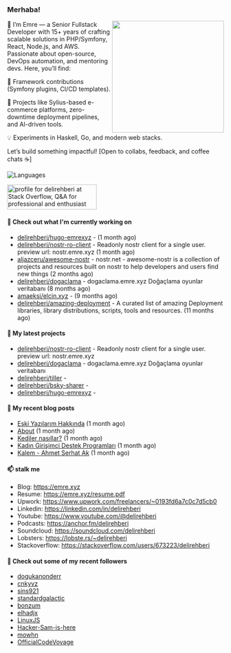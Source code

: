 <h3>Merhaba!</h3>
 

<img align="right" src="https://media.giphy.com/media/ZE6HYckyroMWwSp11C/giphy-downsized.gif" width="260">

👋 I’m Emre — a Senior Fullstack Developer with 15+ years of crafting scalable solutions in PHP/Symfony, React, Node.js, and AWS. Passionate about open-source, DevOps automation, and mentoring devs. Here, you’ll find:

🔧 Framework contributions (Symfony plugins, CI/CD templates).

🚀 Projects like Sylius-based e-commerce platforms, zero-downtime deployment pipelines, and AI-driven tools.

💡 Experiments in Haskell, Go, and modern web stacks.

Let’s build something impactful! [Open to collabs, feedback, and coffee chats ☕]

![Languages](https://github-readme-stats.vercel.app/api/top-langs/?username=delirehberi&layout=compact)

<a href="https://stackoverflow.com/users/673223/delirehberi"><img src="https://stackoverflow.com/users/flair/673223.png" width="208" height="58" alt="profile for delirehberi at Stack Overflow, Q&amp;A for professional and enthusiast programmers" title="profile for delirehberi at Stack Overflow, Q&amp;A for professional and enthusiast programmers"></a>

#### 👷 Check out what I'm currently working on

- [delirehberi/hugo-emrexyz](https://github.com/delirehberi/hugo-emrexyz) -  (1 month ago)
- [delirehberi/nostr-ro-client](https://github.com/delirehberi/nostr-ro-client) - Readonly nostr client for a single user. preview url: nostr.emre.xyz (1 month ago)
- [aljazceru/awesome-nostr](https://github.com/aljazceru/awesome-nostr) - nostr.net - awesome-nostr is a collection of projects and resources built on nostr to help developers and users find new things  (2 months ago)
- [delirehberi/dogaclama](https://github.com/delirehberi/dogaclama) - dogaclama.emre.xyz Doğaçlama oyunlar veritabanı (8 months ago)
- [amaeksi/elcin.xyz](https://github.com/amaeksi/elcin.xyz) -  (9 months ago)
- [delirehberi/amazing-deployment](https://github.com/delirehberi/amazing-deployment) - A curated list of amazing Deployment libraries, library distributions, scripts, tools and resources. (11 months ago)

#### 🌱 My latest projects

- [delirehberi/nostr-ro-client](https://github.com/delirehberi/nostr-ro-client) - Readonly nostr client for a single user. preview url: nostr.emre.xyz
- [delirehberi/dogaclama](https://github.com/delirehberi/dogaclama) - dogaclama.emre.xyz Doğaçlama oyunlar veritabanı
- [delirehberi/tiller](https://github.com/delirehberi/tiller) - 
- [delirehberi/bsky-sharer](https://github.com/delirehberi/bsky-sharer) - 
- [delirehberi/hugo-emrexyz](https://github.com/delirehberi/hugo-emrexyz) - 

#### 📜 My recent blog posts 

- [Eski Yazılarım Hakkında](https://emre.xyz/posts/eski-yazilar/) (1 month ago)
- [About](https://emre.xyz/about/) (1 month ago)
- [Kediler nasıllar?](https://emre.xyz/posts/kediler-nasillar/) (1 month ago)
- [Kadın Girişimci Destek Programları](https://emre.xyz/posts/kadin-girisimci-destek-programlari/) (1 month ago)
- [Kalem - Ahmet Serhat Ak](https://emre.xyz/posts/kalem-ahmet-serhat-ak/) (1 month ago) 

#### 📫 stalk me

- Blog: https://emre.xyz 
- Resume: https://emre.xyz/resume.pdf
- Upwork: https://www.upwork.com/freelancers/~0193fd6a7c0c7d5cb0
- Linkedin: https://linkedin.com/in/delirehberi 
- Youtube: https://www.youtube.com/@delirehberi
- Podcasts: https://anchor.fm/delirehberi
- Soundcloud: https://soundcloud.com/delirehberi
- Lobsters: https://lobste.rs/~delirehberi
- Stackoverflow: https://stackoverflow.com/users/673223/delirehberi


#### 👯 Check out some of my recent followers

- [dogukanonderr](https://github.com/dogukanonderr)
- [cnkyvz](https://github.com/cnkyvz)
- [sins921](https://github.com/sins921)
- [standardgalactic](https://github.com/standardgalactic)
- [bonzum](https://github.com/bonzum)
- [elhadjx](https://github.com/elhadjx)
- [LinuxJS](https://github.com/LinuxJS)
- [Hacker-Sam-is-here](https://github.com/Hacker-Sam-is-here)
- [mowhn](https://github.com/mowhn)
- [OfficialCodeVoyage](https://github.com/OfficialCodeVoyage)



